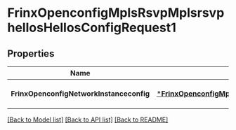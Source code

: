# FrinxOpenconfigMplsRsvpMplsrsvphellosHellosConfigRequest1

## Properties
Name | Type | Description | Notes
------------ | ------------- | ------------- | -------------
**FrinxOpenconfigNetworkInstanceconfig** | [***FrinxOpenconfigMplsRsvpMplsrsvphellosHellosConfig**](frinx.openconfig.mpls.rsvp.mplsrsvphellos.hellos.Config.md) |  | [optional] [default to null]

[[Back to Model list]](../README.md#documentation-for-models) [[Back to API list]](../README.md#documentation-for-api-endpoints) [[Back to README]](../README.md)


